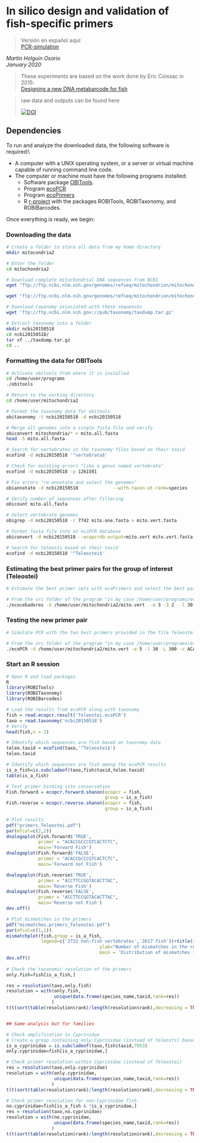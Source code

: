 # In silico design and validation of fish-specific primers

>Versión en español aquí:\
>[PCR-simulation](https://github.com/ictioTintin/PCR-simulation)

_Martin Holguin Osorio_\
_January 2020_

> These experiments are based on the work done by Eric Coissac in 2015:\
> [Designing a new DNA metabarcode for fish](https://metabarcoding.org/IMG/html/primerdesign.html)

>raw data and outputs can be found here
>
>[![DOI](https://zenodo.org/badge/DOI/10.5281/zenodo.17042229.svg)](https://doi.org/10.5281/zenodo.17042229)

## Dependencies

To run and analyze the downloaded data, the following software is required:\
* A computer with a UNIX operating system, or a server or virtual machine capable of running command line code.  
* The computer or machine must have the following programs installed:  
  * Software package [OBITools](https://pythonhosted.org/OBITools/welcome.html#installing-the-obitools).  
  * Program [ecoPCR](https://git.metabarcoding.org/obitools/ecopcr/-/wikis/home)  
  * Program [ecoPrimers](https://git.metabarcoding.org/obitools/ecocebadores/-/wikis/home)  
  * R [r-project](https://www.r-project.org/) with the packages ROBITools, ROBITaxonomy, and ROBIBarcodes.  

Once everything is ready, we begin:

### Downloading the data

```bash
# Create a folder to store all data from my home directory
mkdir mitocondria2

# Enter the folder
cd mitochondria2

# Download complete mitochondrial DNA sequences from NCBI
wget "ftp://ftp.ncbi.nlm.nih.gov/genomes/refseq/mitochondrion/mitochondrion.1.genomic.gbff.gz"

wget "ftp://ftp.ncbi.nlm.nih.gov/genomes/refseq/mitochondrion/mitochondrion.2.genomic.gbff.gz"

# Download taxonomy associated with these sequences
wget 'ftp://ftp.ncbi.nlm.nih.gov://pub/taxonomy/taxdump.tar.gz'

# Extract taxonomy into a folder
mkdir ncbi20150518
cd ncbi20150518/
tar xf ../taxdump.tar.gz
cd ..
```

### Formatting the data for OBITools

```bash
# Activate obitools from where it is installed
cd /home/user/programs
./obitools

# Return to the working directory
cd /home/user/mitochondria2

# Format the taxonomy data for obitools
obitaxonomy -t ncbi20150518 -d ncbi20150518

# Merge all genomes into a single fasta file and verify
obiconvert mitochondria/* > mito.all.fasta
head -5 mito.all.fasta

# Search for vertebrates in the taxonomy files based on their taxid
ecofind -d ncbi20150518 '^vertebrata$'

# Check for existing errors "like a genus named vertebrata"
ecofind -d ncbi20150518 -p 1261581

# Fix errors "re-annotate and select the genomes"
obiannotate -d ncbi20150518             --with-taxon-at-rank=species             mito.all.fasta | obiannotate -S 'ori_taxid=taxid' | obiannotate -S 'taxid=species' | obiuniq -c taxid | obiselect -c taxid -n 1 -f count -M > mito.one.fasta

# Verify number of sequences after filtering
obicount mito.all.fasta

# Select vertebrate genomes
obigrep -d ncbi20150518 -r 7742 mito.one.fasta > mito.vert.fasta

# Format fasta file into an ecoPCR database
obiconvert -d ncbi20150518 --ecopcrdb-output=mito.vert mito.vert.fasta

# Search for teleosts based on their taxid
ecofind -d ncbi20150518 '^Teleostei$'
```

### Estimating the best primer pairs for the group of interest (Teleostei)

```bash
# Estimate the best primer sets with ecoPrimers and select the best pair from the generated file

# From the src folder of the program "in my case /home/user/programs/ecopcr"
./ecocebadores -d /home/user/mitochondria2/mito.vert  -e 3 -3 2  -l 30 -L 150 -r 32443 -c > Teleostei.ecocebadores
```

### Testing the new primer pair

```bash
# Simulate PCR with the two best primers provided in the file Teleostei.ecocebadores 

# From the src folder of the program "in my case /home/user/programs/ecopcr/src"
./ecoPCR -d /home/user/mitochondria2/mito.vert -e 5 -l 30 -L 300 -c ACACCGCCCGTCACTCTC ACCTTCCGGTACACTTAC > Teleostei.ecoPCR
```

### Start an R session

```r
# Open R and load packages
R
library(ROBITools)
library(ROBITaxonomy)
library(ROBIBarcodes)

# Load the results from ecoPCR along with taxonomy
fish = read.ecopcr.result('Teleostei.ecoPCR')
taxo = read.taxonomy('ncbi20150518')
# Verify
head(fish,n = 2)

# Identify which sequences are fish based on taxonomy data
teleo.taxid = ecofind(taxo,'^Teleostei$')
teleo.taxid

# Identify which sequences are fish among the ecoPCR results
is_a_fish=is.subcladeof(taxo,fish$taxid,teleo.taxid)
table(is_a_fish)

# Test primer binding site conservation
Fish.forward = ecopcr.forward.shanon(ecopcr = fish,
                                     group = is_a_fish)
Fish.reverse = ecopcr.reverse.shanon(ecopcr = fish,
                                     group = is_a_fish)
									 
# Plot results
pdf("primers_Teleostei.pdf")
par(mfcol=c(2,2))
dnalogoplot(Fish.forward$'TRUE',
            primer = "ACACCGCCCGTCACTCTC",
            main='Forward Fish')
dnalogoplot(Fish.forward$'FALSE',
            primer = "ACACCGCCCGTCACTCTC",
            main='Forward not Fish')

dnalogoplot(Fish.reverse$'TRUE',
            primer = "ACCTTCCGGTACACTTAC",
            main='Reverse Fish')
dnalogoplot(Fish.reverse$'FALSE',
            primer = "ACCTTCCGGTACACTTAC",
            main='Reverse not Fish')
dev.off()			

# Plot mismatches in the primers
pdf("mismatches.primers_Teleostei.pdf")
par(mfcol=c(1,1))
mismatchplot(fish,group = is_a_fish,
             legend=c('2722 non-fish vertebrates','2617 fish'))+title(xlab="Number of mismatches in the forward primer", 
                                   ylab="Number of mismatches in the reverse primer",
                                   main = 'Distribution of mismatches in the primer pair')
dev.off()			 
			 
# Check the taxonomic resolution of the primers	
only.fish=fish[is_a_fish,]

res = resolution(taxo,only.fish)
resolution = with(only.fish,
                  unique(data.frame(species_name,taxid,rank=res))
                 )
t(t(sort(table(resolution$rank)/length(resolution$rank),decreasing = TRUE)))


## Same analysis but for families

# Check amplification in Cyprinidae
# Create a group containing only Cyprinidae (instead of teleosts) based on its ID
is_a_cyprinidae = is.subcladeof(taxo,fish$taxid,7953)
only.cyprinidae=fish[is_a_cyprinidae,]

# Check primer resolution within Cyprinidae (instead of Teleostei)
res = resolution(taxo,only.cyprinidae)
resolution = with(only.cyprinidae,
                  unique(data.frame(species_name,taxid,rank=res))
                 )
t(t(sort(table(resolution$rank)/length(resolution$rank),decreasing = TRUE)))

# Check primer resolution for non-Cyprinidae fish
no.cyprinidae=fish[is_a_fish & !is_a_cyprinidae,]
res = resolution(taxo,no.cyprinidae)
resolution = with(no.cyprinidae,
                  unique(data.frame(species_name,taxid,rank=res))
                 )
t(t(sort(table(resolution$rank)/length(resolution$rank),decreasing = TRUE)))
```




